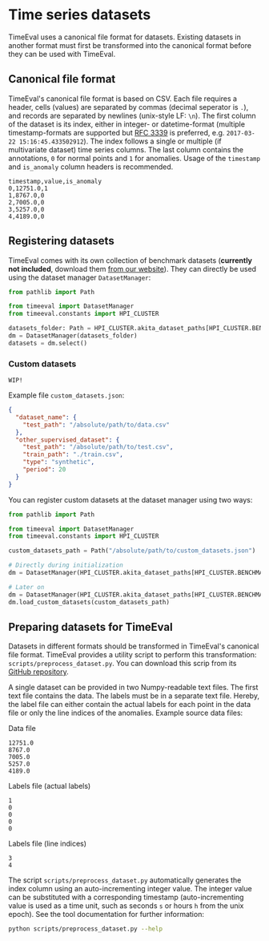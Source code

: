 # Time series datasets

TimeEval uses a canonical file format for datasets.
Existing datasets in another format must first be transformed into the canonical format before they can be used with TimeEval.

## Canonical file format

TimeEval's canonical file format is based on CSV.
Each file requires a header, cells (values) are separated by commas (decimal seperator is `.`), and records are separated by newlines (unix-style LF: `\n`).
The first column of the dataset is its index, either in integer- or datetime-format
(multiple timestamp-formats are supported but [RFC 3339](https://tools.ietf.org/html/rfc3339) is preferred, e.g. `2017-03-22 15:16:45.433502912`).
The index follows a single or multiple (if multivariate dataset) time series columns.
The last column contains the annotations, `0` for normal points and `1` for anomalies.
Usage of the `timestamp` and `is_anomaly` column headers is recommended.

```
timestamp,value,is_anomaly
0,12751.0,1
1,8767.0,0
2,7005.0,0
3,5257.0,0
4,4189.0,0
```

## Registering datasets

TimeEval comes with its own collection of benchmark datasets (**currently not included**, download them [from our website](https://hpi-information-systems.github.io/timeeval-evaluation-paper/notebooks/Datasets.html)).
They can directly be used using the dataset manager `DatasetManager`:

```python
from pathlib import Path

from timeeval import DatasetManager
from timeeval.constants import HPI_CLUSTER

datasets_folder: Path = HPI_CLUSTER.akita_dataset_paths[HPI_CLUSTER.BENCHMARK]  # or Path("./datasets-folder")
dm = DatasetManager(datasets_folder)
datasets = dm.select()
```

### Custom datasets

```{important}
WIP!
```

Example file `custom_datasets.json`:

```json
{
  "dataset_name": {
    "test_path": "/absolute/path/to/data.csv"
  },
  "other_supervised_dataset": {
    "test_path": "/absolute/path/to/test.csv",
    "train_path": "./train.csv",
    "type": "synthetic",
    "period": 20
  }
}
```

You can register custom datasets at the dataset manager using two ways:

```python
from pathlib import Path

from timeeval import DatasetManager
from timeeval.constants import HPI_CLUSTER

custom_datasets_path = Path("/absolute/path/to/custom_datasets.json")

# Directly during initialization
dm = DatasetManager(HPI_CLUSTER.akita_dataset_paths[HPI_CLUSTER.BENCHMARK], custom_datasets_file=custom_datasets_path)

# Later on
dm = DatasetManager(HPI_CLUSTER.akita_dataset_paths[HPI_CLUSTER.BENCHMARK])
dm.load_custom_datasets(custom_datasets_path)
```

## Preparing datasets for TimeEval

Datasets in different formats should be transformed in TimeEval's canonical file format.
TimeEval provides a utility script to perform this transformation: `scripts/preprocess_dataset.py`.
You can download this scrip from its [GitHub repository](https://github.com/HPI-Information-Systems/TimeEval).

A single dataset can be provided in two Numpy-readable text files.
The first text file contains the data.
The labels must be in a separate text file.
Hereby, the label file can either contain the actual labels for each point in the data file or only the line indices of the anomalies.
Example source data files:

Data file

```
12751.0
8767.0
7005.0
5257.0
4189.0
```

Labels file (actual labels)

```
1
0
0
0
0
```

Labels file (line indices)

```
3
4
```

The script `scripts/preprocess_dataset.py` automatically generates the index column using an auto-incrementing integer value.
The integer value can be substituted with a corresponding timestamp (auto-incrementing value is used as a time unit, such as seconds `s` or hours `h` from the unix epoch).
See the tool documentation for further information:

```bash
python scripts/preprocess_dataset.py --help
```
